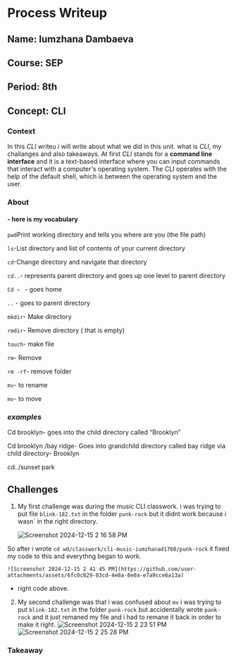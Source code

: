 # Process Writeup
## Name: Iumzhana Dambaeva
## Course: SEP
## Period: 8th
## Concept: CLI


### Context
In this _CLI_ writeu i will write about what we did in this unit. what is _CLI_, my challanges and also takeaways. 
At first _CLI_ stands for a **command line interface**  and it is a text-based interface where you can input commands that interact with a computer's operating system. The CLI operates with the help of the default shell, which is between the operating system and the user.

### About 
#### - here is my vocabulary 
```pwd```Print working directory and tells you where are you (the file path)

```ls```-List directory and list of contents of your current directory

```cd```-Change directory and navigate that directory 

```cd..```- represents parent directory and goes up one level to parent directory

```Cd ~ ``` - goes home

```..``` - goes to parent directory

```mkdir```- Make  directory 

```rmdir```- Remove directory ( that is empty)

```touch```- make file 

```rm```- Remove 

```rm -rf```- remove folder

```mv```- to rename

```mv```- to move




 ### _examples_
Cd brooklyn- goes into the child directory called “Brooklyn”

Cd brooklyn /bay ridge- Goes into grandchild directory called bay ridge via child directory- Brooklyn 

cd../sunset park

## Challenges
1. My first challenge was during the music CLI classwork. i was trying to put file  ```blink-182.txt``` in the folder ```punk-rock``` but it didnt work
because i wasn´ in the right directory.

   ![Screenshot 2024-12-15 2 16 58 PM](https://github.com/user-attachments/assets/ce19e181-6527-4a70-a1d9-3bc5018baeb2)
   
So after i wrote ```cd wd/classwork/cli-music-iumzhanad1760/punk-rock``` it fixed my code to this and everythng began to work. 

    ![Screenshot 2024-12-15 2 41 45 PM](https://github.com/user-attachments/assets/6fc0c829-03cd-4e8a-8e0a-e7a9cce6a13a)
- right code above.

2. My second challenge was that i was confused about ```mv``` i was trying to put ```blink-182.txt``` in the folder ```punk-rock``` but accidentally wrote  ```pank-rock``` and it just remaned my file and i had to remane it back in order to make it right. 
![Screenshot 2024-12-15 2 23 51 PM](https://github.com/user-attachments/assets/eed10090-2a2b-4615-9d0c-86eec7f68426)
![Screenshot 2024-12-15 2 25 28 PM](https://github.com/user-attachments/assets/e5022cc4-c904-4b3e-90ef-d7e29ce6c64d)



   


  
### Takeaway

